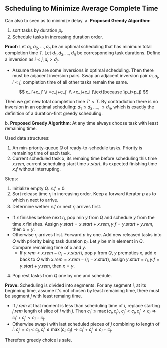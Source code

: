 ## Scheduling to Minimize Average Complete Time

Can also to seen as to minimize delay.
a. 
**Proposed Greedy Algorithm:**
1. sort tasks by duration $p_i$.
2. Schedule tasks in increasing duration order.

**Proof:**
Let $a_1,a_2,...,a_n$ be an optimal scheduling that has minimum total completion time $T$. Let $d_1,d_2,...,d_n$ be corresponding task durations. Define a inversion as $i<j,d_i>d_j$. 
- Assume there are some inversions in optimal scheduling. Then there must be adjacent inversion pairs. Swap an adjacent inversion pair $a_i,a_j, i<j$, completion time of all other tasks remain the same.

$$
c_i'+c_j'
\\
=c_j+c_j'
\\
<c_j+c_i
(\text{because }p_i>p_j)
$$

Then we get new total completion time $T'<T$. By contradiction there is no inversion in an optimal scheduling: $d_1\le d_2,...,\le d_n$, which is exactly the definition of a duration-first greedy scheduling.


b.
**Proposed Greedy Algorithm:**
At any time always choose task with least remaining time.

Used data structures:
1. An min-priority-queue $Q$ of ready-to-schedule tasks. Priority is remaining time of each task.
2. Current scheduled task $x$, its remaing time before scheduling this time $x.rem$, current scheduling start time $x.start$, its expected finishing time $x.f$ without interrupting.

Steps:
1. Initialize empty $Q$. $x.f=0$.
2. Sort release time $r_i$ in increasing order. Keep a forward iterator $p$ as to which $r_i$ next to arrive.
3. Determine wether $x.f$ or next $r_i$ arrives first. 
- If $x$ finishes before next $r_i$, pop min $y$ from $Q$ and schedule $y$ from the time $x$ finishes. Assign $y.start=x.start+x.rem,y.f=y.start+y.rem$, then $x=y$.
- Otherwise $r_i$ arrives first. Forward $p$ by one. Add new released tasks into $Q$ with priority being task duration $p_i$. Let $y$ be min element in $Q$. Compare remaining time of $x$ and $y$. 
    - If $y.rem<x.rem-(r_i-x.start)$, pop $y$ from $Q$, $y$ prempties $x$, add $x$ back to $Q$ with $x.rem=x.rem-(r_i-x.start)$, assign $y.start=r_i,y.f=y.start+y.rem$, then $x=y$.


4. Pop rest tasks from $Q$ one by one and schedule.

**Prove:**
Scheduling is divided into segments. For any segment $i$, at its beginning time, assume it's not chosen by least remaining time, there must be segment $j$ with least remaing time. 
- If $j.rem$ at that moment is less than scheduling time of $i$, replace starting $j.rem$ length of slice of $i$ with $j$. Then  $c_i'\le \max(c_i,c_j)$, $c_j'<c_j,c_j'<c_i\Rightarrow c_i'+c_j'<c_i+c_j$.
- Otherwise swap $i$ with last scheduled pieces of $j$ combining to length of $i$. $c_j'=c_i<c_j,c_i'\le \max(c_i,c_j)\Rightarrow c_i'+c_j'\le c_i+c_j$.

Therefore greedy choice is safe.
